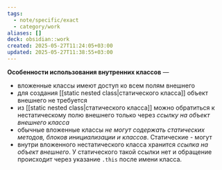 ```yaml
---
tags:
  - note/specific/exact
  - category/work
aliases: []
deck: obsidian::work
created: 2025-05-27T11:24:05+03:00
updated: 2025-05-27T11:38:55+03:00
---
```


**Особенности использования внутренних классов**
—
- вложенные классы имеют доступ ко всем полям внешнего
- для создания [[static nested class|статического класса]] объект внешнего не требуется
- из [[static nested class|статического класса]] можно обратиться к нестатическому полю внешнего только через *ссылку на объект внешнего класса*
- обычные вложенные классы *не могут содержать статических методов, блоков инициализации и классов*. Статические - могут
- внутри вложенного нестатического класса хранится *ссылка на объект внешнего*. У статического такой ссылки нет и обращение происходит через указание `.this` после имени класса.
